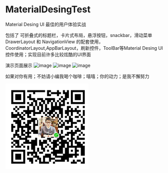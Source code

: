 # MaterialDesingTest
Material Desing UI 最佳的用户体验实战

包括了 可折叠式的标题栏，卡片式布局，悬浮按钮，snackbar，滑动菜单DrawerLayout 和 NavigationView 的配套使用，
CoordinatorLayout,AppBarLayout，刷新控件，ToolBar等Material Desing UI 控件使用；实现目前许多比较炫酷的UI界面

演示页面展示
![image](https://github.com/zhuangzeqin/MaterialDesingTest/blob/master/device-2017-09-28-194141.png)
![image](https://github.com/zhuangzeqin/MaterialDesingTest/blob/master/device-2017-09-28-194119.png)
![image](https://github.com/zhuangzeqin/MaterialDesingTest/blob/master/device-2017-09-28-194033.png)

如果对你有用；不妨请小编我喝个咖啡；嘻嘻；你的动力；是我不懈努力

![image](https://github.com/zhuangzeqin/APPChannel/blob/master/TIM20171109141728.png)

